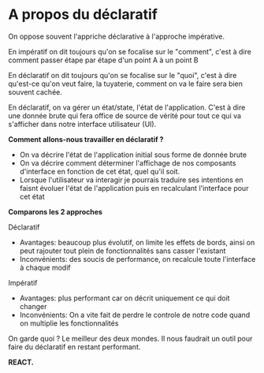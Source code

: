 # A propos du déclaratif

On oppose souvent l'appriche déclarative à l'approche impérative.

En impératif on dit toujours qu'on se focalise sur le "comment", c'est à dire comment passer étape par étape d'un point A à un point B

En déclaratif on dit toujours qu'on se focalise sur le "quoi", c'est à dire qu'est-ce qu'on veut faire, la tuyaterie, comment on va le faire sera bien souvent cachée.

En déclaratif, on va gérer un état/state, l'état de l'application. C'est à dire une donnée brute qui fera office de source de vérité pour tout ce qui va s'afficher dans notre interface utilisateur (UI).

**Comment allons-nous travailler en déclaratif ?**

- On va décrire l'état de l'application initial sous forme de donnée brute
- On va décrire comment déterminer l'affichage de nos composants d'interface en fonction de cet état, quel qu'il soit.
- Lorsque l'utilisateur va interagir je pourrais traduire ses intentions en faisnt évoluer l'état de l'application puis en recalculant l'interface pour cet état

**Comparons les 2 approches**

Déclaratif

- Avantages: beaucoup plus évolutif, on limite les effets de bords, ainsi on peut rajouter tout plein de fonctionnalités sans casser l'existant
- Inconvénients: des soucis de performance, on recalcule toute l'interface à chaque modif

Impératif

- Avantages: plus performant car on décrit uniquement ce qui doit changer
- Inconvénients: On a vite fait de perdre le controle de notre code quand on multiplie les fonctionnalités

On garde quoi ? Le meilleur des deux mondes. Il nous faudrait un outil pour faire du déclaratif en restant performant.

**REACT.**
